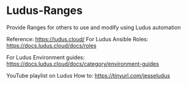 # Ludus-Ranges
Provide Ranges for others to use and modify using Ludus automation

Reference: https://ludus.cloud/
For Ludus Ansible Roles: https://docs.ludus.cloud/docs/roles

For Ludus Environment guides: https://docs.ludus.cloud/docs/category/environment-guides

YouTube playlist on Ludus How to: https://tinyurl.com/jesseludus
